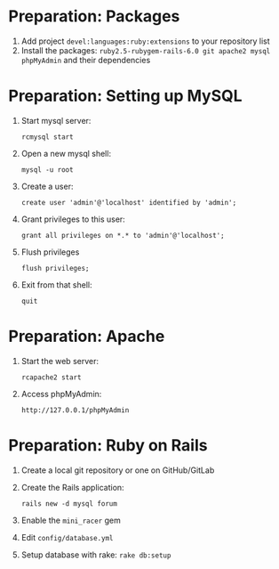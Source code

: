 <!-- .slide: data-state="normal" id="preparation-packages" data-timing="0" -->
# Preparation: Packages

1. Add project `devel:languages:ruby:extensions` to your repository list
2. Install the packages: `ruby2.5-rubygem-rails-6.0 git apache2 mysql phpMyAdmin` and their dependencies


<!-- .slide: data-state="normal" id="preparation-setting-up-mysql" data-timing="0" -->
# Preparation: Setting up MySQL

1. Start mysql server:

   `rcmysql start`
2. Open a new mysql shell:

   `mysql -u root`
3. Create a user:

   `create user 'admin'@'localhost' identified by 'admin';`
4. Grant privileges to this user:

   `grant all privileges on *.* to 'admin'@'localhost';`
5. Flush privileges

   `flush privileges;`
6. Exit from that shell:

   `quit`


<!-- .slide: data-state="normal" id="preparation-apache" data-timing="0" -->
# Preparation: Apache

1. Start the web server:

   `rcapache2 start`
2. Access phpMyAdmin:

   `http://127.0.0.1/phpMyAdmin`


<!-- .slide: data-state="normal" id="preparation-rails" data-timing="0" -->
# Preparation: Ruby on Rails

1. Create a local git repository or one on GitHub/GitLab
2. Create the Rails application:

   `rails new -d mysql forum`
3. Enable the `mini_racer` gem
4. Edit `config/database.yml`
5. Setup database with rake: `rake db:setup`

